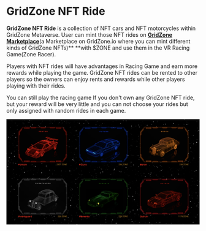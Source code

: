 # GridZone NFT Ride

**GridZone NFT Ride** is a collection of NFT cars and NFT motorcycles within GridZone Metaverse. User can mint those NFT rides on [**GridZone Marketplace**](https://gridzone.io/marketplace)(a Marketplace on GridZone.io where you can mint different kinds of GridZone NFTs)** **with $ZONE and use them in the VR Racing Game(Zone Racer).

Players with NFT rides will have advantages in Racing Game and earn more rewards while playing the game. GridZone NFT rides can be rented to other players so the owners can enjoy rents and rewards while other players playing with their rides.&#x20;

You can still play the racing game If you don't own any GridZone NFT ride, but your reward will be very little and you can not choose your rides but only assigned with random rides in each game.

![](<../../.gitbook/assets/截屏2021-11-08 16.07.28.png>)



